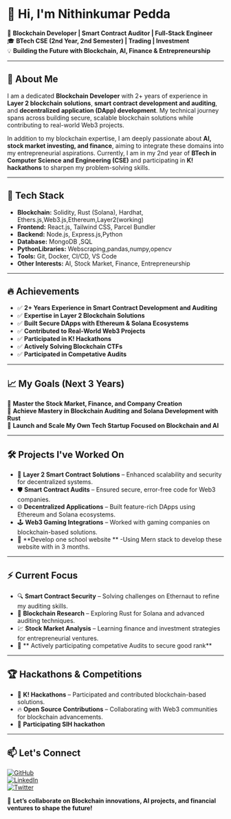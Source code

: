 # 👋 Hi, I'm Nithinkumar Pedda  

🚀 **Blockchain Developer | Smart Contract Auditor | Full-Stack Engineer**  
🎓 **BTech CSE (2nd Year, 2nd Semester) | Trading | Investment**  
💡 **Building the Future with Blockchain, AI, Finance & Entrepreneurship**  

---

## 🚀 About Me  
I am a dedicated **Blockchain Developer** with 2+ years of experience in **Layer 2 blockchain solutions**, **smart contract development and auditing**, and **decentralized application (DApp) development**. My technical journey spans across building secure, scalable blockchain solutions while contributing to real-world Web3 projects.

In addition to my blockchain expertise, I am deeply passionate about **AI, stock market investing, and finance**, aiming to integrate these domains into my entrepreneurial aspirations. Currently, I am in my 2nd year of **BTech in Computer Science and Engineering (CSE)** and participating in **K! hackathons** to sharpen my problem-solving skills.

---

## 💼 Tech Stack  
- **Blockchain:** Solidity, Rust (Solana), Hardhat, Ethers.js,Web3.js,Ethereum,Layer2(working) 
- **Frontend:** React.js, Tailwind CSS, Parcel Bundler  
- **Backend:** Node.js, Express.js,Python
- **Database:** MongoDB ,SQL
- **PythonLibraries:** Webscraping,pandas,numpy,opencv
- **Tools:** Git, Docker, CI/CD, VS Code  
- **Other Interests:** AI, Stock Market, Finance, Entrepreneurship  

---

## 🔥 Achievements  
- ✅ **2+ Years Experience in Smart Contract Development and Auditing**  
- ✅ **Expertise in Layer 2 Blockchain Solutions**  
- ✅ **Built Secure DApps with Ethereum & Solana Ecosystems**  
- ✅ **Contributed to Real-World Web3 Projects**  
- ✅ **Participated in K! Hackathons**  
- ✅ **Actively Solving Blockchain CTFs**
- ✅ **Participated in Competative Audits**

---

## 📈 My Goals (Next 3 Years)  
🔹 **Master the Stock Market, Finance, and Company Creation**  
🔹 **Achieve Mastery in Blockchain Auditing and Solana Development with Rust**   
🔹 **Launch and Scale My Own Tech Startup Focused on Blockchain and AI**  

---

## 🛠️ Projects I've Worked On  
- 🧩 **Layer 2 Smart Contract Solutions** – Enhanced scalability and security for decentralized systems.  
- 🛡️ **Smart Contract Audits** – Ensured secure, error-free code for Web3 companies.  
- 🌐 **Decentralized Applications** – Built feature-rich DApps using Ethereum and Solana ecosystems.  
- 🕹️ **Web3 Gaming Integrations** – Worked with gaming companies on blockchain-based solutions.
- 🏫 **Develop one school website ** -Using Mern stack to develop these website with in 3 months.

---

## ⚡ Current Focus  
- 🔍 **Smart Contract Security** – Solving challenges on Ethernaut to refine my auditing skills.   
- 🔗 **Blockchain Research** – Exploring Rust for Solana and advanced auditing techniques.  
- 💹 **Stock Market Analysis** – Learning finance and investment strategies for entrepreneurial ventures.
- 🔗 ** Actively participating competative Audits to secure good rank**

---

## 🏆 Hackathons & Competitions  
- 🥇 **K! Hackathons** – Participated and contributed blockchain-based solutions.  
- 🔥 **Open Source Contributions** – Collaborating with Web3 communities for blockchain advancements.
- 🥇 **Participating SIH hackathon**

---

## 📫 Let's Connect  
[![GitHub](https://img.shields.io/badge/GitHub-%2312100E.svg?&style=flat-square&logo=github&logoColor=white)](https://github.com/your-username)  
[![LinkedIn](https://img.shields.io/badge/LinkedIn-%230A66C2.svg?&style=flat-square&logo=linkedin&logoColor=white)](https://www.linkedin.com/in/your-profile)  
[![Twitter](https://img.shields.io/badge/Twitter-%231DA1F2.svg?&style=flat-square&logo=twitter&logoColor=white)](https://twitter.com/your-profile)  

🚀 **Let’s collaborate on Blockchain innovations, AI projects, and financial ventures to shape the future!**  
